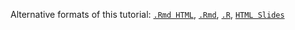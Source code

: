 Alternative formats of this tutorial:
[`.Rmd HTML`](https://htmlpreview.github.io/?https://github.com/tgirke/systemPipeR/blob/master/vignettes/systemPipeR.html),
[`.Rmd`](https://raw.githubusercontent.com/tgirke/manuals/master/vignettes/07_systemPipeR/systemPipeR.Rmd),
[`.R`](https://raw.githubusercontent.com/tgirke/manuals/master/vignettes/07_systemPipeR/systemPipeR.R),
[`HTML Slides`](https://htmlpreview.github.io/?https://github.com/tgirke/systemPipeR/master/inst/extdata/slides/systemPipeRslides.html)
